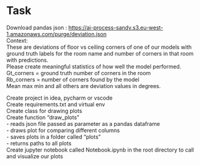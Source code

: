 # Task

Download pandas json : https://ai-process-sandy.s3.eu-west-1.amazonaws.com/purge/deviation.json     
Context:     
These are deviations of floor vs ceiling corners of one of our models with ground truth labels for the room name and number of corners in that room with predictions.     
Please create meaningful statistics of how well the model performed.     
Gt_corners = ground truth number of corners in the room    
Rb_corners = number of corners found by the model    
Mean max min and all others are deviation values in degrees.    


Create project in idea, pycharm or vscode    
Create requirements.txt and virtual env     
Create class for drawing plots    
Create function “draw_plots”    
    - reads json file passed as parameter as a pandas dataframe    
    - draws plot for comparing different columns    
    - saves plots in a folder called “plots”    
    - returns paths to all plots    
Create jupyter notebook called Notebook.ipynb in the root directory to call and visualize our plots  
